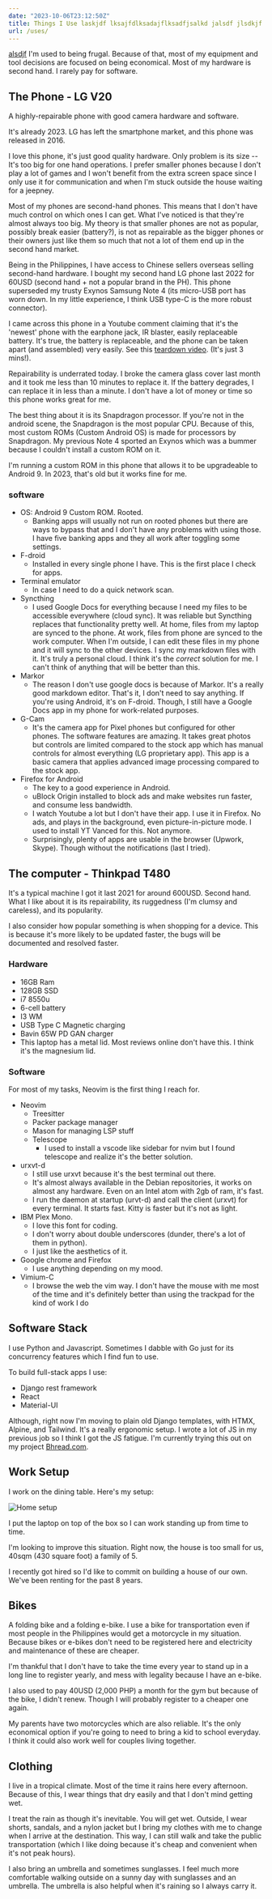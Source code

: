```yaml
---
date: "2023-10-06T23:12:50Z"
title: Things I Use laskjdf lksajfdlksadajflksadfjsalkd jalsdf jlsdkjf lasdjflsa kdjflksa jflsadk jlsa jflsakdjalks jf
url: /uses/
---
```



[alsdjf](https://google.com)
I'm used to being frugal. Because of that, most of my equipment and tool
decisions are focused on being economical. Most of my hardware is second hand.
I rarely pay for software.

## The Phone - LG V20

A highly-repairable phone with good camera hardware and software. 

It's already 2023. LG has left the smartphone market, and this phone was
released in 2016. 

I love this phone, it's just good quality hardware. Only problem is its size --
It's too big for one hand operations. I prefer smaller phones because I don't
play a lot of games and I won't benefit from the extra screen space since I only
use it for communication and when I'm stuck outside the house waiting for a
jeepney.

Most of my phones are second-hand phones. This means that I don't have much
control on which ones I can get. What I've noticed is that they're almost
always too big. My theory is that smaller phones are not as popular, possibly
break easier (battery?), is not as repairable as the bigger phones or their
owners just like them so much that not a lot of them end up in the second hand
market.

Being in the Philippines, I have access to Chinese sellers overseas selling
second-hand hardware. I bought my second hand LG phone last 2022 for 60USD
(second hand + not a popular brand in the PH). This phone superseded my trusty
Exynos Samsung Note 4 (its micro-USB port has worn down. In my little
experience, I think USB type-C is the more robust connector). 

I came across this phone in a Youtube comment claiming that it's the 'newest'
phone with the earphone jack, IR blaster, easily replaceable battery. It's
true, the battery is replaceable, and the phone can be taken apart (and
assembled) very easily. See this [teardown
video](https://www.youtube.com/watch?v=KNgSDmkn96c). (It's just 3 mins!). 

Repairability is underrated today. I broke the camera glass cover last
month and it took me less than 10 minutes to replace it. If the battery
degrades, I can replace it in less than a minute. I don't have a lot of money
or time so this phone works great for me.

The best thing about it is its Snapdragon processor. If you're not in the
android scene, the Snapdragon is the most popular CPU. Because of this, most
custom ROMs (Custom Android OS) is made for processors by Snapdragon. My
previous Note 4 sported an Exynos which was a bummer because I couldn't install
a custom ROM on it.

I'm running a custom ROM in this phone that allows it to be upgradeable to
Android 9. In 2023, that's old but it works fine for me.

### software

- OS: Android 9 Custom ROM. Rooted.
    - Banking apps will usually not run on rooted phones but there are ways to
    bypass that and I don't have any problems with using those. I have five
    banking apps and they all work after toggling some settings.
- F-droid
    - Installed in every single phone I have. This is the first place I check
    for apps.
- Terminal emulator
    - In case I need to do a quick network scan.
- Syncthing
    - I used Google Docs for everything because I need my files to be
    accessible everywhere (cloud sync). It was reliable but Syncthing replaces
    that functionality pretty well. At home, files from my laptop are synced to
    the phone. At work, files from phone are synced to the work computer. When
    I'm outside, I can edit these files in my phone and it will sync to the
    other devices. I sync my markdown files with it. It's truly a personal
    cloud. I think it's the *correct* solution for me. I can't think of
    anything that will be better than this.
- Markor
    - The reason I don't use google docs is because of Markor. It's a really
    good markdown editor. That's it, I don't need to say anything. If you're
    using Android, it's on F-droid. Though, I still have a Google Docs app in 
    my phone for work-related purposes.
- G-Cam
    - It's the camera app for Pixel phones but configured for other phones. The
    software features are amazing. It takes great photos but controls are
    limited compared to the stock app which has manual controls for almost
    everything (LG proprietary app). This app is a basic camera that applies
    advanced image processing compared to the stock app.
- Firefox for Android
    - The key to a good experience in Android.
    - uBlock Origin installed to block ads and make websites run faster, and
    consume less bandwidth.
    - I watch Youtube a lot but I don't have their app. I use it in Firefox. No
    ads, and plays in the background, even picture-in-picture mode. I used to
    install YT Vanced for this. Not anymore.
    - Surprisingly, plenty of apps are usable in the browser (Upwork, Skype).
    Though without the notifications (last I tried).

## The computer - Thinkpad T480

It's a typical machine I got it last 2021 for around 600USD. Second hand. What
I like about it is its repairability, its ruggedness (I'm clumsy and careless),
and its popularity.

I also consider how popular something is when shopping for a device. This is
because it's more likely to be updated faster, the bugs will be documented and
resolved faster. 

### Hardware

- 16GB Ram
- 128GB SSD
- i7 8550u
- 6-cell battery
- I3 WM
- USB Type C Magnetic charging 
- Bavin 65W PD GAN charger
- This laptop has a metal lid. Most reviews online don't have this. I think it's the magnesium lid.

### Software

For most of my tasks, Neovim is the first thing I reach for.

- Neovim
    - Treesitter
    - Packer package manager
    - Mason for managing LSP stuff
    - Telescope
        - I used to install a vscode like sidebar for nvim but I found
        telescope and realize it's the better solution.
- urxvt-d 
    - I still use urxvt because it's the best terminal out there.
    - It's almost always available in the Debian repositories, it works on
    almost any hardware. Even on an Intel atom with 2gb of ram, it's fast.
    - I run the daemon at startup (urvt-d) and call the client (urxvt) for
    every terminal. It starts fast. Kitty is faster but it's not as light.
- IBM Plex Mono. 
    - I love this font for coding.
    - I don't worry about double underscores (dunder, there's a lot of them in
    python). 
    - I just like the aesthetics of it.
- Google chrome and Firefox
    - I use anything depending on my mood. 
- Vimium-C 
    - I browse the web the vim way. I don't have the mouse with me most of the
    time and it's definitely better than using the trackpad for the kind of
    work I do 

## Software Stack

I use Python and Javascript. Sometimes I dabble with Go just for its
concurrency features which I find fun to use.

To build full-stack apps I use:

- Django rest framework
- React
- Material-UI

Although, right now I'm moving to plain old Django templates, with HTMX,
Alpine, and Tailwind. It's a really ergonomic setup. I wrote a lot of JS in my
previous job so I think I got the JS fatigue. I'm currently trying this out on
my project [Bhread.com](https://bhread.com).

## Work Setup

I work on the dining table. Here's my setup: 

![Home setup](/img/uploads/setup.jpg)

I put the laptop on top of the box so I can work standing up from time to time.

I'm looking to improve this situation. Right now, the house is too small for
us, 40sqm (430 square foot) a family of 5.

I recently got hired so I'd like to commit on building a house of our own.
We've been renting for the past 8 years.

## Bikes

A folding bike and a folding e-bike. I use a bike for transportation even if
most people in the Philippines would get a motorcycle in my situation. Because
bikes or e-bikes don't need to be registered here and electricity and
maintenance of these are cheaper.

I'm thankful that I don't have to take the time every year to stand up in a
long line to register yearly, and mess with legality because I have an e-bike.

I also used to pay 40USD (2,000 PHP) a month for the gym but because of the
bike, I didn't renew. Though I will probably register to a cheaper one again.

My parents have two motorcycles which are also reliable. It's the only
economical option if you're going to need to bring a kid to school everyday. 
I think it could also work well for couples living together.

## Clothing

I live in a tropical climate. Most of the time it rains here every afternoon.
Because of this, I wear things that dry easily and that I don't mind getting
wet.

I treat the rain as though it's inevitable. You will get wet. Outside, I wear
shorts, sandals, and a nylon jacket but I bring my clothes with me to change
when I arrive at the destination. This way,  I can still walk and take the
public transportation (which I like doing because it's cheap and convenient
when it's not peak hours). 

I also bring an umbrella and sometimes sunglasses. I feel much more comfortable
walking outside on a sunny day with sunglasses and an umbrella. The umbrella is
also helpful when it's raining so I always carry it. 
